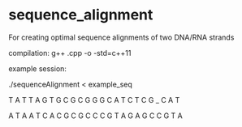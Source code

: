 # sequence_alignment
For creating optimal sequence alignments of two DNA/RNA strands

compilation: g++ <filename>.cpp -o <filename> -std=c++11

example session:

./sequenceAlignment < example_seq 

T A T T A G T G C G C G G G C A T C T C G _ C A T 

A T A A T C A C G C G C C C G T A G A G C C G T A
